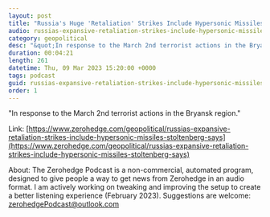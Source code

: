 ```yaml
---
layout: post
title: "Russia's Huge 'Retaliation' Strikes Include Hypersonic Missiles As NATO Sees Bakhmut Falling &quot;In Coming Days&quot;"
audio: russias-expansive-retaliation-strikes-include-hypersonic-missiles-stoltenberg-says-0
category: geopolitical
desc: "&quot;In response to the March 2nd terrorist actions in the Bryansk region.&quot;"
duration: 00:04:21
length: 261
datetime: Thu, 09 Mar 2023 15:20:00 +0000
tags: podcast
guid: russias-expansive-retaliation-strikes-include-hypersonic-missiles-stoltenberg-says-0
order: 1
---
```

&quot;In response to the March 2nd terrorist actions in the Bryansk region.&quot;

Link: [https://www.zerohedge.com/geopolitical/russias-expansive-retaliation-strikes-include-hypersonic-missiles-stoltenberg-says](https://www.zerohedge.com/geopolitical/russias-expansive-retaliation-strikes-include-hypersonic-missiles-stoltenberg-says)

About: The Zerohedge Podcast is a non-commercial, automated program, designed to give people a way to get news from Zerohedge in an audio format.  I am actively working on tweaking and improving the setup to create a better listening experience (February 2023).  Suggestions are welcome: [zerohedgePodcast@outlook.com](mailto:zerohedgePodcast@outlook.com)